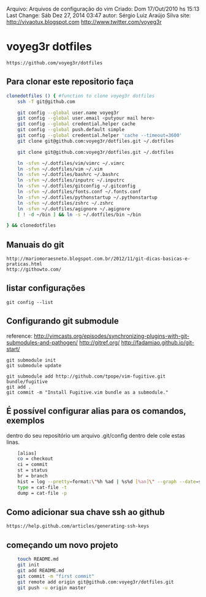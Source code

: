 Arquivo: Arquivos de configuração do vim
Criado: Dom 17/Out/2010 hs 15:13
Last Change: Sáb Dez 27, 2014  03:47
autor: Sérgio Luiz Araújo Silva
site: http://vivaotux.blogspot.com
http://www.twitter.com/voyeg3r

# voyeg3r dotfiles

	https://github.com/voyeg3r/dotfiles


## Para clonar este repositorio faça

```bash
clonedotfiles () { #function to clone voyeg3r dotfiles
	ssh -T git@github.com

	git config --global user.name voyeg3r
	git config --global user.email <putyour mail here>
	git config --global credential.helper cache
	git config --global push.default simple
	git config --global credential.helper 'cache --timeout=3600'
	git clone git@github.com:voyeg3r/dotfiles.git ~/.dotfiles

	git clone git@github.com:voyeg3r/dotfiles.git ~/.dotfiles

	ln -sfvn ~/.dotfiles/vim/vimrc ~/.vimrc
	ln -sfvn ~/.dotfiles/vim ~/.vim
	ln -sfvn ~/.dotfiles/bashrc ~/.bashrc
	ln -sfvn ~/.dotfiles/inputrc ~/.inputrc
	ln -sfvn ~/.dotfiles/gitconfig ~/.gitconfig
	ln -sfvn ~/.dotfiles/fonts.conf ~/.fonts.conf
	ln -sfvn ~/.dotfiles/pythonstartup ~/.pythonstartup
	ln -sfvn ~/.dotfiles/zshrc ~/.zshrc
	ln -sfvn ~/.dotfiles/agignore ~/.agignore
	[ ! -d ~/bin ] && ln -s ~/.dotfiles/bin ~/bin

} && clonedotfiles
```

## Manuais do git

	http://mariomoraesneto.blogspot.com.br/2012/11/git-dicas-basicas-e-praticas.html
	http://githowto.com/

## listar configurações

	git config --list

## Configurando git submodule

reference: http://vimcasts.org/episodes/synchronizing-plugins-with-git-submodules-and-pathogen/
http://gitref.org/
http://fadamiao.github.io/git-start/

    git submodule init
    git submodule update

	git submodule add http://github.com/tpope/vim-fugitive.git bundle/fugitive
	git add .
	git commit -m "Install Fugitive.vim bundle as a submodule."

## É possível configurar alias para os comandos, exemplos


dentro do seu repositório um arquivo .git/config
dentro dele cole estas linas.

```bash
	[alias]
	co = checkout
	ci = commit
	st = status
	br = branch
	hist = log --pretty=format:\"%h %ad | %s%d [%an]\" --graph --date=short
	type = cat-file -t
	dump = cat-file -p
```

## Como adicionar sua chave ssh ao github


	https://help.github.com/articles/generating-ssh-keys

##  começando um novo projeto

```bash
	touch README.md
	git init
	git add README.md
	git commit -m "first commit"
	git remote add origin git@github.com:voyeg3r/dotfiles.git
	git push -u origin master
```
